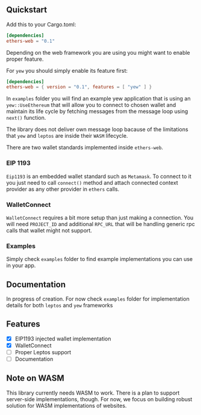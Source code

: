 ## Quickstart

Add this to your Cargo.toml:

```toml
[dependencies]
ethers-web = "0.1"
```

Depending on the web framework you are using you might want to enable proper feature.

For `yew` you should simply enable its feature first:


```toml
[dependencies]
ethers-web = { version = "0.1", features = [ "yew" ] }
```

In `examples` folder you will find an example yew application that is using an `yew::UseEthereum` that will allow you to connect to chosen wallet and maintain its life cycle
by fetching messages from the message loop using `next()` function.

The library does not deliver own message loop bacause of the limitations that `yew` and `leptos` are inside their `WASM` lifecycle.

There are two wallet standards implemented inside `ethers-web`.

### EIP 1193
`Eip1193` is an embedded wallet standard such as `Metamask`. To connect to it you just need to call `connect()` method and attach connected context provider as any other provider in `ethers` calls.

### WalletConnect

`WalletConnect` requires a bit more setup than just making a connection. You will need `PROJECT_ID` and additional `RPC_URL` that will be handling generic rpc calls that wallet might not support.


### Examples
Simply check `examples` folder to find example implementations you can use in your app.

## Documentation

In progress of creation. For now check `examples` folder for implementation details for both `leptos` and `yew` frameworks

## Features

- [X] EIP1193 injected wallet implementation
- [X] WalletConnect
- [ ] Proper Leptos support
- [ ] Documentation

## Note on WASM

This library currently needs WASM to work. There is a plan to support server-side implementations, though. For now, we focus on building robust solution for WASM implementations of websites.
